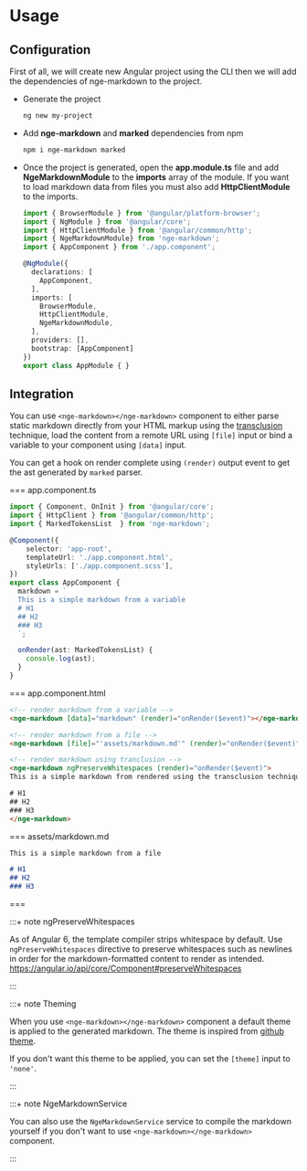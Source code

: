 # Usage

## Configuration

First of all, we will create new Angular project using the CLI then we will add
the dependencies of nge-markdown to the project.

* Generate the project

  ```bash
  ng new my-project
  ```

* Add **nge-markdown** and **marked** dependencies from npm

  ```bash
  npm i nge-markdown marked
  ```

* Once the project is generated, open the **app.module.ts** file and add **NgeMarkdownModule** to the **imports**
  array  of the module.
  If you want to load markdown data from files you must also add **HttpClientModule** to the imports.

  ```typescript highlights="13-14"
  import { BrowserModule } from '@angular/platform-browser';
  import { NgModule } from '@angular/core';
  import { HttpClientModule } from '@angular/common/http';
  import { NgeMarkdownModule} from 'nge-markdown';
  import { AppComponent } from './app.component';

  @NgModule({
    declarations: [
      AppComponent,
    ],
    imports: [
      BrowserModule,
      HttpClientModule,
      NgeMarkdownModule,
    ],
    providers: [],
    bootstrap: [AppComponent]
  })
  export class AppModule { }
  ```

## Integration

You can use `<nge-markdown></nge-markdown>` component to either parse static markdown directly from your HTML markup
using the [transclusion](https://ultimatecourses.com/blog/transclusion-in-angular-2-with-ng-content) technique, load the content from a remote URL using `[file]` input or bind a variable to your component using `[data]` input.

You can get a hook on render complete using `(render)` output event to get the ast generated by `marked` parser.

=== app.component.ts

```typescript
import { Component, OnInit } from '@angular/core';
import { HttpClient } from '@angular/common/http';
import { MarkedTokensList  } from 'nge-markdown';

@Component({
    selector: 'app-root',
    templateUrl: './app.component.html',
    styleUrls: ['./app.component.scss'],
})
export class AppComponent {
  markdown = `
  This is a simple markdown from a variable
  # H1
  ## H2
  ### H3
  `;

  onRender(ast: MarkedTokensList) {
    console.log(ast);
  }
}
```

=== app.component.html

```html
<!-- render markdown from a variable -->
<nge-markdown [data]="markdown" (render)="onRender($event)"></nge-markdown>

<!-- render markdown from a file -->
<nge-markdown [file]="'assets/markdown.md'" (render)="onRender($event)"></nge-markdown>

<!-- render markdown using tranclusion -->
<nge-markdown ngPreserveWhitespaces (render)="onRender($event)">
This is a simple markdown from rendered using the transclusion technique.

# H1
## H2
### H3
</nge-markdown>
```

=== assets/markdown.md

```markdown
This is a simple markdown from a file

# H1
## H2
### H3
```

===

:::+ note ngPreserveWhitespaces

As of Angular 6, the template compiler strips whitespace by default. Use `ngPreserveWhitespaces` directive to preserve whitespaces such as newlines in order for the markdown-formatted content to render as intended.
https://angular.io/api/core/Component#preserveWhitespaces

:::

:::+ note Theming

When you use `<nge-markdown></nge-markdown>` component a default theme is applied
to the generated markdown. The theme is inspired from [github theme](https://github.com/sindresorhus/github-markdown-css/blob/gh-pages/github-markdown.css).

If you don't want this theme to be applied, you can set the `[theme]` input to `'none'`.

:::

:::+ note NgeMarkdownService

You can also use the `NgeMarkdownService` service to compile the markdown yourself if you don't want to use 
`<nge-markdown></nge-markdown>` component.

:::

